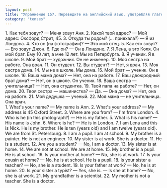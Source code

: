 ```yaml
---
layout: post
title: "Упражнение 157. Переведите на английский язык, употребляя глагол to be в Present Simple."
category: "tenses"
---
```

<section class="question">
1. Как тебя зовут? — Меня зовут Аня. 2. Какой твой адрес? — Мой адрес: Оксфорд Стрит, 45. 3. Откуда ты родом? (... приехала?) — Я из Лондона. 4. Кто он (на фотографии)? — Это мой отец. 5. Как его зовут? — Его зовут Джон. 6. Где он? — Он в Лондоне. 7. Я Лена, а это Коля. Он мой брат.
 Ему 10 лет, а мне 12 лет. Мы из Петербурга. 8. Я ученик. Я в школе. 9. Мой брат — художник. Он не инженер. 10. Моя сестра на работе. Она врач. 11. Он студент. 12. Вы студент? — Нет, я врач. 13. Моя сестра дома. 14. Мы не в школе. Мы дома. 15. Мой брат — ученик. Он в школе. 16. Ваша мама дома? — Нет, она на работе. 17. Ваш двоюродный брат дома? — Нет, он в школе. Он ученик. 18. Ваша сестра — учительница? — Нет, она студентка. 19. Твой папа на работе? — Нет, он дома. 20. Твоя сестра — машинистка? — Да. — Она дома? — Нет, она на работе. 21. Мой дедушка — ученый. 22. Моя мама — не учительница. Она врач.
</section>

<section class="answer">
1. What's your name? — My name is Ann.  
2. What's your address? — My address is 45 Oxford Street. 
 3. Where are you from? — I'm from London.  
 4. Who is he (in this photograph?) — He is my father.  
 5. What is his name? — His name is John.  
 6. Where is he? — He is in London.  
 7. I am Lena and this is Nick. He is my brother. He is ten (years old) and I am twelve (years old). We are from St. Petersburg.  
 8. I am a pupil. I am at school.  
 9. My brother is a painter. He is not an engineer.  
 10. My sister is at work. She is a doctor.  
 11. He is a student. 
 12. Are you a student? — No, I am a doctor.  
 13. My sister is at home.  
 14. We are not at school. We are at home.  
 15. My brother is a pupil. He is at school.  
 16. Is your mother at home? — No, she is at work.  
 17. Is your cousin at home? — No, he is at school. He is a pupil.  
 18. Is your sister a teacher? — No, she is a student.  
 19. Is your father at work? — No, he is at home.  
 20. Is your sister a typist? — Yes, she is. — Is she at home? — No, she is at work.  
 21. My grandfather is a scientist.  
 22. My mother is not a teacher. She is a doctor.
</section>